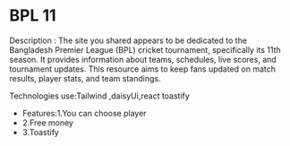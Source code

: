 # BPL 11

Description : The site you shared appears to be dedicated to the Bangladesh Premier League (BPL) cricket tournament, specifically its 11th season. It provides information about teams, schedules, live scores, and tournament updates. This resource aims to keep fans updated on match results, player stats, and team standings.

Technologies use:Tailwind ,daisyUi,react toastify

- Features:1.You can choose player
- 2.Free money
- 3.Toastify
